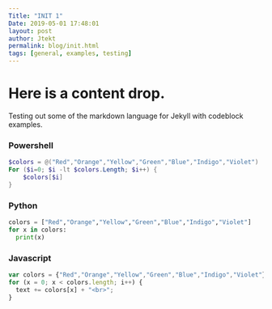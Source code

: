 ```yaml
---
Title: "INIT 1"
Date: 2019-05-01 17:48:01
layout: post
author: Jtekt
permalink: blog/init.html
tags: [general, examples, testing]
---
```

# Here is a content drop.

Testing out some of the markdown language for Jekyll with codeblock examples.

### Powershell
```powershell
$colors = @("Red","Orange","Yellow","Green","Blue","Indigo","Violet")
For ($i=0; $i -lt $colors.Length; $i++) {
    $colors[$i]
}
```

### Python
```python
colors = ["Red","Orange","Yellow","Green","Blue","Indigo","Violet"]
for x in colors:
  print(x)
```

### Javascript
```javascript
var colors = {"Red","Orange","Yellow","Green","Blue","Indigo","Violet"}; 
for (x = 0; x < colors.length; i++) { 
  text += colors[x] + "<br>";
}
```